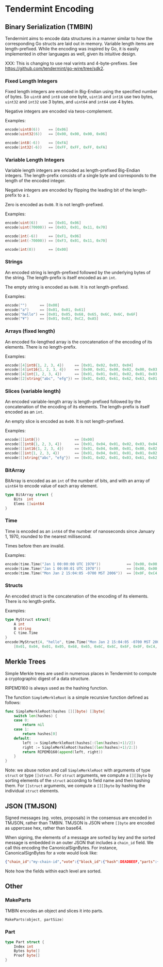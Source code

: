 # Tendermint Encoding

## Binary Serialization (TMBIN)

Tendermint aims to encode data structures in a manner similar to how the corresponding Go structs
are laid out in memory.
Variable length items are length-prefixed.
While the encoding was inspired by Go, it is easily implemented in other languages as well, given its intuitive design.

XXX: This is changing to use real varints and 4-byte-prefixes.
See https://github.com/tendermint/go-wire/tree/sdk2.

### Fixed Length Integers

Fixed length integers are encoded in Big-Endian using the specified number of bytes.
So `uint8` and `int8` use one byte, `uint16` and `int16` use two bytes,
`uint32` and `int32` use 3 bytes, and `uint64` and `int64` use 4 bytes.

Negative integers are encoded via twos-complement.

Examples:

```go
encode(uint8(6))    == [0x06]
encode(uint32(6))   == [0x00, 0x00, 0x00, 0x06]

encode(int8(-6))    == [0xFA]
encode(int32(-6))   == [0xFF, 0xFF, 0xFF, 0xFA]
```

### Variable Length Integers

Variable length integers are encoded as length-prefixed Big-Endian integers.
The length-prefix consists of a single byte and corresponds to the length of the encoded integer.

Negative integers are encoded by flipping the leading bit of the length-prefix to a `1`.

Zero is encoded as `0x00`. It is not length-prefixed.

Examples:

```go
encode(uint(6))     == [0x01, 0x06]
encode(uint(70000)) == [0x03, 0x01, 0x11, 0x70]

encode(int(-6))     == [0xF1, 0x06]
encode(int(-70000)) == [0xF3, 0x01, 0x11, 0x70]

encode(int(0))      == [0x00]
```

### Strings

An encoded string is length-prefixed followed by the underlying bytes of the string.
The length-prefix is itself encoded as an `int`.

The empty string is encoded as `0x00`. It is not length-prefixed.

Examples:

```go
encode("")      == [0x00]
encode("a")     == [0x01, 0x01, 0x61]
encode("hello") == [0x01, 0x05, 0x68, 0x65, 0x6C, 0x6C, 0x6F]
encode("¥")     == [0x01, 0x02, 0xC2, 0xA5]
```

### Arrays (fixed length)

An encoded fix-lengthed array is the concatenation of the encoding of its elements.
There is no length-prefix.

Examples:

```go
encode([4]int8{1, 2, 3, 4})     == [0x01, 0x02, 0x03, 0x04]
encode([4]int16{1, 2, 3, 4})    == [0x00, 0x01, 0x00, 0x02, 0x00, 0x03, 0x00, 0x04]
encode([4]int{1, 2, 3, 4})      == [0x01, 0x01, 0x01, 0x02, 0x01, 0x03, 0x01, 0x04]
encode([2]string{"abc", "efg"}) == [0x01, 0x03, 0x61, 0x62, 0x63, 0x01, 0x03, 0x65, 0x66, 0x67]
```

### Slices (variable length)

An encoded variable-length array is length-prefixed followed by the concatenation of the encoding of
its elements.
The length-prefix is itself encoded as an `int`.

An empty slice is encoded as `0x00`. It is not length-prefixed.

Examples:

```go
encode([]int8{})                == [0x00]
encode([]int8{1, 2, 3, 4})      == [0x01, 0x04, 0x01, 0x02, 0x03, 0x04]
encode([]int16{1, 2, 3, 4})     == [0x01, 0x04, 0x00, 0x01, 0x00, 0x02, 0x00, 0x03, 0x00, 0x04]
encode([]int{1, 2, 3, 4})       == [0x01, 0x04, 0x01, 0x01, 0x01, 0x02, 0x01, 0x03, 0x01, 0x4]
encode([]string{"abc", "efg"})  == [0x01, 0x02, 0x01, 0x03, 0x61, 0x62, 0x63, 0x01, 0x03, 0x65, 0x66, 0x67]
```

### BitArray

BitArray is encoded as an `int` of the number of bits, and with an array of `uint64` to encode
value of each array element.

```go
type BitArray struct {
    Bits  int
    Elems []uint64
}
```

### Time

Time is encoded as an `int64` of the number of nanoseconds since January 1, 1970,
rounded to the nearest millisecond.

Times before then are invalid.

Examples:

```go
encode(time.Time("Jan 1 00:00:00 UTC 1970"))            == [0x00, 0x00, 0x00, 0x00, 0x00, 0x00, 0x00, 0x00]
encode(time.Time("Jan 1 00:00:01 UTC 1970"))            == [0x00, 0x00, 0x00, 0x00, 0x3B, 0x9A, 0xCA, 0x00] // 1,000,000,000 ns
encode(time.Time("Mon Jan 2 15:04:05 -0700 MST 2006"))  == [0x0F, 0xC4, 0xBB, 0xC1, 0x53, 0x03, 0x12, 0x00]
```

### Structs

An encoded struct is the concatenation of the encoding of its elements.
There is no length-prefix.

Examples:

```go
type MyStruct struct{
    A int
    B string
    C time.Time
}
encode(MyStruct{4, "hello", time.Time("Mon Jan 2 15:04:05 -0700 MST 2006")}) ==
    [0x01, 0x04, 0x01, 0x05, 0x68, 0x65, 0x6C, 0x6C, 0x6F, 0x0F, 0xC4, 0xBB, 0xC1, 0x53, 0x03, 0x12, 0x00]
```

## Merkle Trees

Simple Merkle trees are used in numerous places in Tendermint to compute a cryptographic digest of a data structure.

RIPEMD160 is always used as the hashing function.

The function `SimpleMerkleRoot` is a simple recursive function defined as follows:

```go
func SimpleMerkleRoot(hashes [][]byte) []byte{
    switch len(hashes) {
    case 0:
        return nil
    case 1:
        return hashes[0]
    default:
        left := SimpleMerkleRoot(hashes[:(len(hashes)+1)/2])
        right := SimpleMerkleRoot(hashes[(len(hashes)+1)/2:])
        return RIPEMD160(append(left, right))
    }
}
```

Note: we abuse notion and call `SimpleMerkleRoot` with arguments of type `struct` or type `[]struct`.
For `struct` arguments, we compute a `[][]byte` by sorting elements of the `struct` according to
field name and then hashing them.
For `[]struct` arguments, we compute a `[][]byte` by hashing the individual `struct` elements.

## JSON (TMJSON)

Signed messages (eg. votes, proposals) in the consensus are encoded in TMJSON, rather than TMBIN.
TMJSON is JSON where `[]byte` are encoded as uppercase hex, rather than base64.

When signing, the elements of a message are sorted by key and the sorted message is embedded in an
outer JSON that includes a `chain_id` field.
We call this encoding the CanonicalSignBytes. For instance, CanonicalSignBytes for a vote would look
like:

```json
{"chain_id":"my-chain-id","vote":{"block_id":{"hash":DEADBEEF,"parts":{"hash":BEEFDEAD,"total":3}},"height":3,"round":2,"timestamp":1234567890, "type":2}
```

Note how the fields within each level are sorted.

## Other

### MakeParts

TMBIN encodes an object and slices it into parts.

```go
MakeParts(object, partSize)
```

### Part

```go
type Part struct {
    Index int
    Bytes byte[]
    Proof byte[]
}
```
